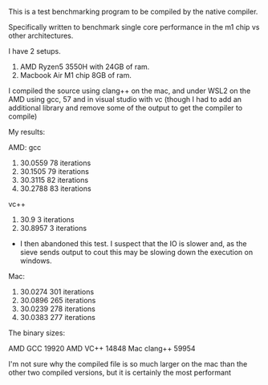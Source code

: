 This is a test benchmarking program to be compiled by the native compiler.

Specifically written to benchmark single core performance in the m1 chip vs other architectures.

I have 2 setups.

1. AMD Ryzen5 3550H with 24GB of ram. 
2. Macbook Air M1 chip 8GB of ram.

I compiled the source using clang++ on the mac, and under WSL2 on the AMD using gcc, 57 and in visual studio with vc (though I had to add an additional library and remove some of the output to get the compiler to compile)

My results:

AMD:
gcc
1. 30.0559 78 iterations
2. 30.1505 79 iterations
3. 30.3115 82 iterations
4. 30.2788 83 iterations

vc++
1. 30.9 3 iterations
2. 30.8957 3 iterations
- I then abandoned this test. I suspect that the IO is slower and, as the sieve sends output to cout this may be slowing down the execution on windows.

Mac:

1. 30.0274 301 iterations
2. 30.0896 265 iterations
3. 30.0239 278 iterations
4. 30.0383 277 iterations

The binary sizes:

AMD GCC 19920
AMD VC++ 14848
Mac clang++ 59954

I'm not sure why the compiled file is so much larger on the mac than the other two compiled versions, but it is certainly the most performant